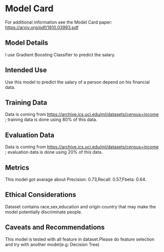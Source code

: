 # Model Card

For additional information see the Model Card paper: https://arxiv.org/pdf/1810.03993.pdf

## Model Details
I use Gradient Boosting Classifier to predict the salary.
## Intended Use
Use this model to predict the salary of a person depend on his financial data.
## Training Data
Data is coming from https://archive.ics.uci.edu/ml/datasets/census+income ; training data is done using 80% of this data.
## Evaluation Data
Data is coming from https://archive.ics.uci.edu/ml/datasets/census+income ; evaluation data is done using 20% of this data.
## Metrics
This model got avarage about Precision: 0.73,Recall: 0.57,Fbeta: 0.64.
## Ethical Considerations
Dataset contains race,sex,education and origin country that may make the model potentially discriminate people.
## Caveats and Recommendations
This model is tested with all feature in dataset.Please do feature selection and try with another model(e.g: Decision Tree)